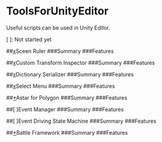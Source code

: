# ToolsForUnityEditor
Useful scripts can be used in Unity Editor.

[x]: Done
[*]: Constructing
[ ]: Not started yet

##[x]Sceen Ruler
###Summary
###Features

##[x]Custom Transform Inspector
###Summary
###Features

##[x]Dictionary Serializer
###Summary
###Features

##[x]Select Menu 
###Summary
###Features

##[*]Astar for Polygon
###Summary
###Features

##[ ]Event Manager
###Summary
###Features

##[ ]Event Driving State Machine
###Summary
###Features

##[*]Battle Framework
###Summary
###Features
